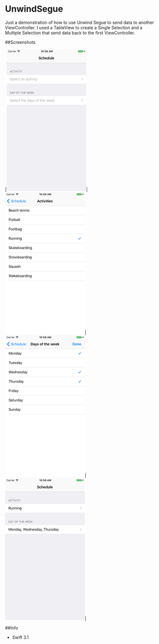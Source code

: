 # UnwindSegue

Just a demonstration of how to use Unwind Segue to send data to another ViewController. I used a TableView to
create a Single Selection and a Multiple Selection that send data back to the first ViewController.


##Screenshots

|![FirstView](https://github.com/nmacambira/UnwindSegue/blob/master/Images/UnwindSegue1.png)|![Single selection](https://github.com/nmacambira/UnwindSegue/blob/master/Images/UnwindSegue2.png)|![Multiple selection](https://github.com/nmacambira/UnwindSegue/blob/master/Images/UnwindSegue3.png)|![FirstView with data](https://github.com/nmacambira/UnwindSegue/blob/master/Images/UnwindSegue4.png)|

##Info

- Swift 3.1

